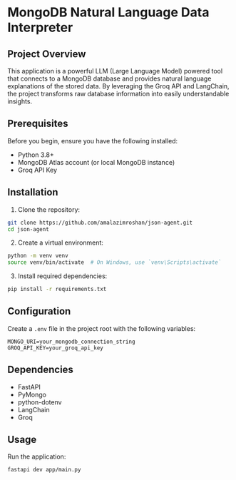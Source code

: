 # MongoDB Natural Language Data Interpreter

## Project Overview

This application is a powerful LLM (Large Language Model) powered tool that connects to a MongoDB database and provides natural language explanations of the stored data. By leveraging the Groq API and LangChain, the project transforms raw database information into easily understandable insights.


## Prerequisites

Before you begin, ensure you have the following installed:

- Python 3.8+
- MongoDB Atlas account (or local MongoDB instance)
- Groq API Key

## Installation

1. Clone the repository:
```bash
git clone https://github.com/amalazimroshan/json-agent.git
cd json-agent
```

2. Create a virtual environment:
```bash
python -m venv venv
source venv/bin/activate  # On Windows, use `venv\Scripts\activate`
```

3. Install required dependencies:
```bash
pip install -r requirements.txt
```

## Configuration

Create a `.env` file in the project root with the following variables:

```
MONGO_URI=your_mongodb_connection_string
GROQ_API_KEY=your_groq_api_key
```

## Dependencies

- FastAPI
- PyMongo
- python-dotenv
- LangChain
- Groq


## Usage

Run the application:

```bash
fastapi dev app/main.py
```

